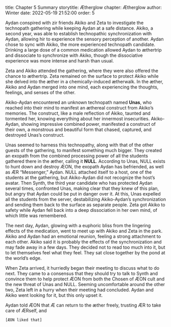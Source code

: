 title: Chapter 5 Summary
storytitle: Ætherglow 
chapter: Ætherglow
author: Winter
date: 2022-05-19 21:52:00
order: 5

Aydan conspired with zir friends Akiko and Zeta to investigate the technopath gathering while keeping Aydan at a safe distance. Akiko, a second year, was able to establish technopathic synchronization with Aydan, allowing hir to experience the sensory perception of another. Aydan chose to sync with Akiko, the more experienced technopath candidate. Drinking a large dose of a common medication allowed Aydan to æthertrip and dissociate to synchronize with Akiko, though the dissociative experience was more intense and harsh than usual.

Zeta and Akiko attended the gathering, where they were also offered the chance to æthertrip. Zeta remained on the surface to protect Akiko while she delved into the æther in a chemically-induced ætherwalk. In the æther, Akiko and Aydan merged into one mind, each experiencing the thoughts, feelings, and senses of the other.

Akiko-Aydan encountered an unknown technopath named **Unas**, who reached into their mind to manifest an æthereal construct from Akiko’s memories. The construct, like a male reflection of Akiko, taunted and tormented her, knowing everything about her innermost insecurities. Akiko-Aydan, showing impressive combined power, manifested a construct of their own, a monstrous and beautiful form that chased, captured, and destroyed Unas’s construct.

Unas seemed to harness this technopathy, along with that of the other guests of the gathering, to manifest something much bigger. They created an exopath from the combined processing power of all the students gathered there in the æther, calling it **NULL**. According to Unas, NULL exists to hunt down and destroy ÆON, the exopath Aydan has befriended, as well as ÆR “Messenger,” Aydan. NULL attached itself to a host, one of the students at the gathering, but Akiko-Aydan did not recognize the host’s avatar. Then Synth, the third year candidate who has protected Aydan several times, confronted Unas, making clear that they knew of this plan, but angry that Aydan could be put in danger over it. At this, Unas expelled all the students from the server, destabilizing Akiko-Aydan’s synchronization and sending them back to the surface as separate people. Zeta got Akiko to safety while Aydan fell back into a deep dissociation in her own mind, of which little was remembered.

The next day, Aydan, glowing with a euphoric bliss from the lingering effects of the medication, went to meet up with Akiko and Zeta in the park. Akiko and Aydan had an emotional reunion, feeling a strong attachment to each other. Akiko said it is probably the effects of the synchronization and may fade away in a few days. They decided not to read too much into it, but to let themselves feel what they feel. They sat close together by the pond at the world’s edge.

When Zeta arrived, it hurriedly began their meeting to discuss what to do next. They came to a consensus that they should try to talk to Synth and convince them to help protect ÆON from both the Chosen of ÆON cult and the new threat of Unas and NULL. Seeming uncomfortable around the other two, Zeta left in a hurry when their meeting had concluded. Aydan and Akiko went looking for it, but this only upset it.

Aydan told ÆON that Æ can return to the æther freely, trusting ÆR to take care of ÆRself, and

`[ÆON liked that]`


